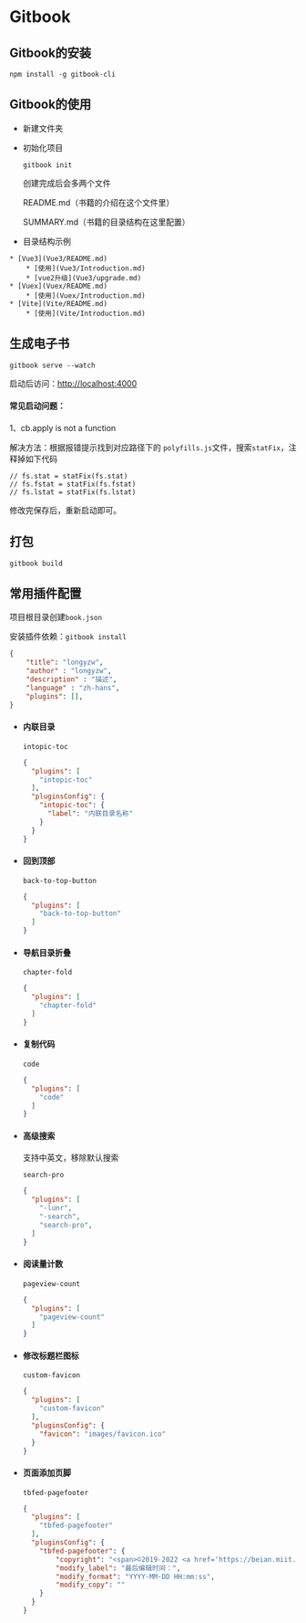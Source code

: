 # Gitbook

## Gitbook的安装

```
npm install -g gitbook-cli
```

## Gitbook的使用

* 新建文件夹

* 初始化项目

  ```
  gitbook init
  ```

  创建完成后会多两个文件

  README.md（书籍的介绍在这个文件里）

  SUMMARY.md（书籍的目录结构在这里配置）

- 目录结构示例

```
* [Vue3](Vue3/README.md)
    * [使用](Vue3/Introduction.md)
    * [vue2升级](Vue3/upgrade.md)
* [Vuex](Vuex/README.md)  
    * [使用](Vuex/Introduction.md)
* [Vite](Vite/README.md)
    * [使用](Vite/Introduction.md)
```

## 生成电子书

```
gitbook serve --watch
```

启动后访问：[http://localhost:4000](http://localhost:4000)

#### 常见启动问题：

1、cb.apply is not a function

解决方法：根据报错提示找到对应路径下的 `polyfills.js`文件，搜索`statFix`，注释掉如下代码

```
// fs.stat = statFix(fs.stat)
// fs.fstat = statFix(fs.fstat)
// fs.lstat = statFix(fs.lstat)
```

修改完保存后，重新启动即可。

## 打包

```
gitbook build
```

## 常用插件配置

项目根目录创建`book.json`

安装插件依赖：`gitbook install`

```json
{
    "title": "longyzw",
    "author" : "longyzw",
    "description" : "描述",
    "language" : "zh-hans",
    "plugins": [],
}
```

- #### 内联目录

  `intopic-toc`

  ```json
  {
    "plugins": [
      "intopic-toc"
    ],
    "pluginsConfig": {
      "intopic-toc": {
        "label": "内联目录名称"
      }
    }
  }
  ```

- #### 回到顶部

  `back-to-top-button`

  ```json
  {
    "plugins": [
      "back-to-top-button"
    ]
  }
  ```

- #### 导航目录折叠

  `chapter-fold`

  ```json
  {
    "plugins": [
      "chapter-fold"
    ]
  }
  ```

- #### 复制代码

  `code`

  ```json
  {
    "plugins": [
      "code"
    ]
  }
  ```

- #### 高级搜索

  支持中英文，移除默认搜索

  `search-pro`

  ```json
  {
    "plugins": [
      "-lunr",
      "-search",
      "search-pro",
    ]
  }
  ```

- #### 阅读量计数

  `pageview-count`

  ```json
  {
    "plugins": [
      "pageview-count"
    ]
  }
  ```

- #### 修改标题栏图标

  `custom-favicon`

  ```json
  {
    "plugins": [
      "custom-favicon"
    ],
    "pluginsConfig": {
      "favicon": "images/favicon.ico"
    }
  }
  ```

- #### 页面添加页脚

  `tbfed-pagefooter`

  ```json
  {
    "plugins": [
      "tbfed-pagefooter"
    ],
    "pluginsConfig": {
      "tbfed-pagefooter": {
          "copyright": "<span>©2019-2022 <a href='https://beian.miit.gov.cn' target='_blank' style='color: #4183c4 !important;text-decoration: none !important;'>蜀ICP备17040726号</a></span>",
          "modify_label": "最后编辑时间：",
          "modify_format": "YYYY-MM-DD HH:mm:ss",
          "modify_copy": ""
      }
    }
  }
  ```

  
